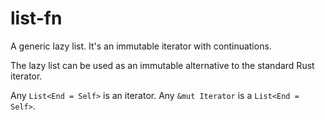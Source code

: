 # list-fn

A generic lazy list. It's an immutable iterator with continuations.

The lazy list can be used as an immutable alternative to the standard Rust iterator.

Any `List<End = Self>` is an iterator. Any `&mut Iterator` is a `List<End = Self>`.
